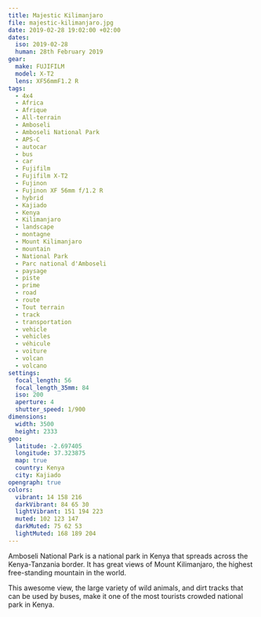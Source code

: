 ```yaml
---
title: Majestic Kilimanjaro
file: majestic-kilimanjaro.jpg
date: 2019-02-28 19:02:00 +02:00
dates:
  iso: 2019-02-28
  human: 28th February 2019
gear:
  make: FUJIFILM
  model: X-T2
  lens: XF56mmF1.2 R
tags:
  - 4x4
  - Africa
  - Afrique
  - All-terrain
  - Amboseli
  - Amboseli National Park
  - APS-C
  - autocar
  - bus
  - car
  - Fujifilm
  - Fujifilm X-T2
  - Fujinon
  - Fujinon XF 56mm f/1.2 R
  - hybrid
  - Kajiado
  - Kenya
  - Kilimanjaro
  - landscape
  - montagne
  - Mount Kilimanjaro
  - mountain
  - National Park
  - Parc national d'Amboseli
  - paysage
  - piste
  - prime
  - road
  - route
  - Tout terrain
  - track
  - transportation
  - vehicle
  - vehicles
  - véhicule
  - voiture
  - volcan
  - volcano
settings:
  focal_length: 56
  focal_length_35mm: 84
  iso: 200
  aperture: 4
  shutter_speed: 1/900
dimensions:
  width: 3500
  height: 2333
geo:
  latitude: -2.697405
  longitude: 37.323875
  map: true
  country: Kenya
  city: Kajiado
opengraph: true
colors:
  vibrant: 14 158 216
  darkVibrant: 84 65 30
  lightVibrant: 151 194 223
  muted: 102 123 147
  darkMuted: 75 62 53
  lightMuted: 168 189 204
---
```


Amboseli National Park is a national park in Kenya that spreads across the Kenya-Tanzania border. It has great views of Mount Kilimanjaro, the highest free-standing mountain in the world.

This awesome view, the large variety of wild animals, and dirt tracks that can be used by buses, make it one of the most tourists crowded national park in Kenya.
